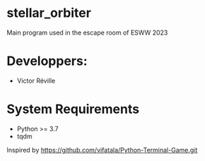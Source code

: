 # stellar_orbiter

Main program used in the escape room of ESWW 2023

# Developpers:

* Victor Réville

# System Requirements

* Python >= 3.7
* tqdm


Inspired by https://github.com/vifatala/Python-Terminal-Game.git
